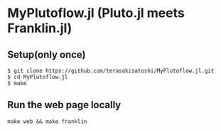 # MyPlutoflow.jl (Pluto.jl meets Franklin.jl)

## Setup(only once)

```console
$ git clone https://github.com/terasakisatoshi/MyPlutoflow.jl.git
$ cd MyPlutoflow.jl
$ make
```

## Run the web page locally

```console
make web && make franklin
```
